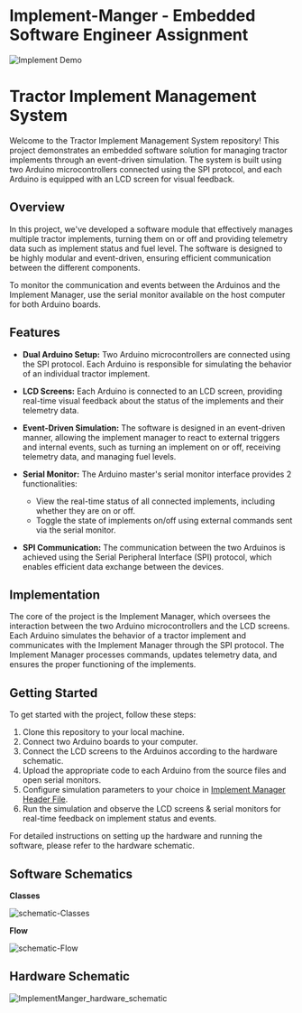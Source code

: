 # Implement-Manger - Embedded Software Engineer Assignment

![Implement Demo](./Demo.gif)

# Tractor Implement Management System

Welcome to the Tractor Implement Management System repository! This project demonstrates an embedded software solution for managing tractor implements through an event-driven simulation. The system is built using two Arduino microcontrollers connected using the SPI protocol, and each Arduino is equipped with an LCD screen for visual feedback.

## Overview

In this project, we've developed a software module that effectively manages multiple tractor implements, turning them on or off and providing telemetry data such as implement status and fuel level. The software is designed to be highly modular and event-driven, ensuring efficient communication between the different components.

To monitor the communication and events between the Arduinos and the Implement Manager, use the serial monitor available on the host computer for both Arduino boards.

## Features

- **Dual Arduino Setup:** Two Arduino microcontrollers are connected using the SPI protocol. Each Arduino is responsible for simulating the behavior of an individual tractor implement.

- **LCD Screens:** Each Arduino is connected to an LCD screen, providing real-time visual feedback about the status of the implements and their telemetry data.

- **Event-Driven Simulation:** The software is designed in an event-driven manner, allowing the implement manager to react to external triggers and internal events, such as turning an implement on or off, receiving telemetry data, and managing fuel levels.

- **Serial Monitor:** The Arduino master's serial monitor interface provides 2 functionalities:
  - View the real-time status of all connected implements, including whether they are on or off.
  - Toggle the state of implements on/off using external commands sent via the serial monitor.

- **SPI Communication:** The communication between the two Arduinos is achieved using the Serial Peripheral Interface (SPI) protocol, which enables efficient data exchange between the devices.

## Implementation

The core of the project is the Implement Manager, which oversees the interaction between the two Arduino microcontrollers and the LCD screens. Each Arduino simulates the behavior of a tractor implement and communicates with the Implement Manager through the SPI protocol. The Implement Manager processes commands, updates telemetry data, and ensures the proper functioning of the implements.

## Getting Started

To get started with the project, follow these steps:

1. Clone this repository to your local machine.
2. Connect two Arduino boards to your computer.
3. Connect the LCD screens to the Arduinos according to the hardware schematic.
4. Upload the appropriate code to each Arduino from the source files and open serial monitors.
5. Configure simulation parameters to your choice in [Implement Manager Header File](/src/master_main/implement_manager.h).
6. Run the simulation and observe the LCD screens & serial monitors for real-time feedback on implement status and events. 

For detailed instructions on setting up the hardware and running the software, please refer to the hardware schematic. 


## Software Schematics
**Classes**

![schematic-Classes](https://github.com/arielmos/Implement-Manger/assets/54889635/373d815e-b15d-426b-b863-8f21397eb112)


**Flow**

![schematic-Flow](https://github.com/arielmos/Implement-Manger/assets/54889635/c48a3ed3-5449-4aaa-94a6-8140eb2af0a8)

## Hardware Schematic

![ImplementManger_hardware_schematic](https://github.com/arielmos/Implement-Manger/assets/54889635/c40c32a5-c94a-4c43-87b7-44f810ee2940)
